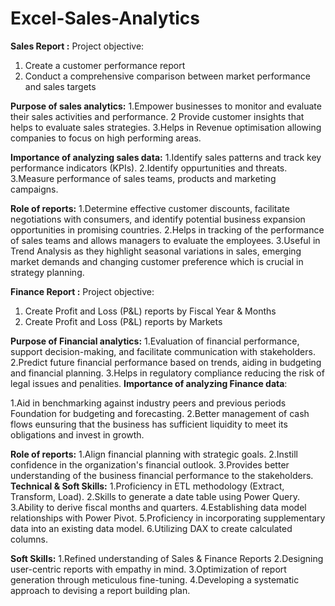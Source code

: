 # Excel-Sales-Analytics
**Sales Report :**
Project objective:
1. Create a customer performance report
2. Conduct a comprehensive comparison between market performance and sales targets

**Purpose of sales analytics:**
1.Empower businesses to monitor and evaluate their sales activities and performance.
2 Provide customer insights that helps to evaluate sales strategies.
3.Helps in Revenue optimisation allowing companies to focus on high performing areas.

**Importance of analyzing sales data:**
 1.Identify sales patterns and track key performance indicators (KPIs).
 2.Identify oppurtunities and threats.
 3.Measure performance of sales teams, products and marketing campaigns.
 
**Role of reports:**
 1.Determine effective customer discounts, facilitate negotiations with consumers, and identify potential business expansion opportunities in promising countries.
 2.Helps in tracking of the performance of sales teams and allows managers to evaluate the employees.
 3.Useful in Trend Analysis as they highlight seasonal variations in sales, emerging market demands and changing customer preference which is crucial in strategy planning.

**Finance Report :**
Project objective:

1. Create Profit and Loss (P&L) reports by Fiscal Year & Months
2. Create Profit and Loss (P&L) reports by Markets

**Purpose of Financial analytics:**
 1.Evaluation of financial performance, support decision-making, and facilitate communication with stakeholders.
 2.Predict future financial performance based on trends, aiding in budgeting and financial planning.
 3.Helps in regulatory compliance reducing the risk of legal issues and penalities.
**Importance of analyzing Finance data**:

 1.Aid in benchmarking against industry peers and previous periods Foundation for budgeting and forecasting.
 2.Better management of cash flows eunsuring that the business has sufficient liquidity to meet its obligations and invest in growth.
 
**Role of reports:**
 1.Align financial planning with strategic goals.
 2.Instill confidence in the organization's financial outlook.
 3.Provides better understanding of the business financial performance to the stakeholders.
**Technical & Soft Skills:**
 1.Proficiency in ETL methodology (Extract, Transform, Load).
 2.Skills to generate a date table using Power Query.
 3.Ability to derive fiscal months and quarters.
 4.Establishing data model relationships with Power Pivot.
 5.Proficiency in incorporating supplementary data into an existing data model.
 6.Utilizing DAX to create calculated columns.
 
**Soft Skills:**
 1.Refined understanding of Sales & Finance Reports
 2.Designing user-centric reports with empathy in mind.
 3.Optimization of report generation through meticulous fine-tuning.
 4.Developing a systematic approach to devising a report building plan.
